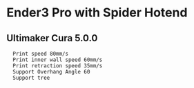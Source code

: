 # Ender3 Pro with Spider Hotend
## Ultimaker Cura 5.0.0

```
  Print speed 80mm/s
  Print inner wall speed 60mm/s
  Print retraction speed 35mm/s
  Support Overhang Angle 60
  Support tree
```
